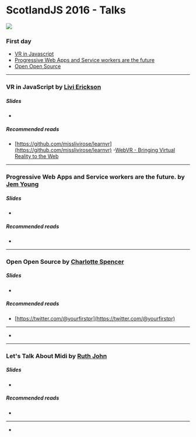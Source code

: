 # ScotlandJS 2016 - Talks

![](https://cdn.rawgit.com/fforres/ScotlandJS/master/small-logo.png)

### First day
- [VR in Javascript](#vr-in-javascript)
- [Progressive Web Apps and Service workers are the future](#service-workers)
- [Open Open Source](#open-open-source)



-----




### <a name="vr-in-javascript"></a>VR in JavaScript by [Livi Erickson](https://twitter.com/@misslivirose)

##### Slides
- []()

##### Recommended reads
- [https://github.com/misslivirose/learnvr](https://github.com/misslivirose/learnvr)
-[WebVR - Bringing Virtual Reality to the Web](https://webvr.info/)




-----




### <a name="service-workers"></a>Progressive Web Apps and Service workers are the future. by [Jem Young](https://twitter.com/@jemyoung)

##### Slides
- []()

##### Recommended reads
- []()





-----




### <a name="open-open-source"></a>Open Open Source by [Charlotte Spencer](https://twitter.com/@charlotteis)

##### Slides
- []()

##### Recommended reads
- [https://twitter.com/@yourfirstpr](https://twitter.com/@yourfirstpr)




-----
- [](#)











-----




### <a name="lets-talk-about-midi-by-ruth-john"></a>Let's Talk About Midi by [Ruth John](https://twitter.com/@rumyra)

##### Slides
- []()

##### Recommended reads
- []()



-----
- [](#)
